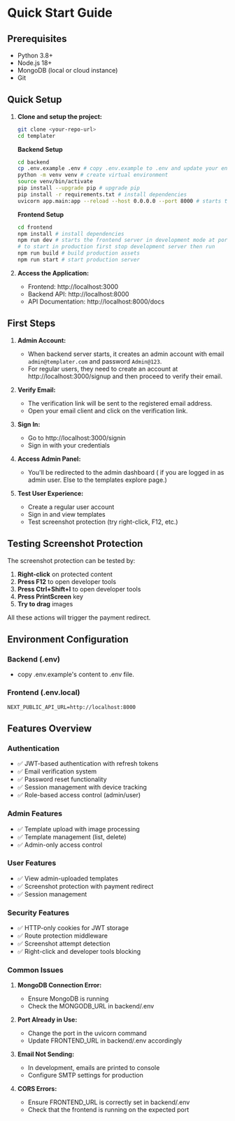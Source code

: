 # Quick Start Guide

## Prerequisites

- Python 3.8+
- Node.js 18+
- MongoDB (local or cloud instance)
- Git

## Quick Setup

1. **Clone and setup the project:**
   ```bash
   git clone <your-repo-url>
   cd templater
   ```

   **Backend Setup**
   ```bash
   cd backend
   cp .env.example .env # copy .env.example to .env and update your environment variables
   python -m venv venv # create virtual environment
   source venv/bin/activate
   pip install --upgrade pip # upgrade pip
   pip install -r requirements.txt # install dependencies
   uvicorn app.main:app --reload --host 0.0.0.0 --port 8000 # starts the backend server at port 8000
   ```
   **Frontend Setup**
   ```bash
   cd frontend
   npm install # install dependencies
   npm run dev # starts the frontend server in development mode at port 3000
   # to start in production first stop development server then run
   npm run build # build production assets
   npm run start # start production server
   ```

2. **Access the Application:**
   - Frontend: http://localhost:3000
   - Backend API: http://localhost:8000
   - API Documentation: http://localhost:8000/docs

## First Steps

1. **Admin Account:**
   - When backend server starts, it creates an admin account with email `admin@templater.com` and password `Admin@123`.
   - For regular users, they need to create an account at http://localhost:3000/signup and then proceed to verify their email.
2. **Verify Email:**
   - The verification link will be sent to the registered email address.
   - Open your email client and click on the verification link.

3. **Sign In:**
   - Go to http://localhost:3000/signin
   - Sign in with your credentials

4. **Access Admin Panel:**
   - You'll be redirected to the admin dashboard ( if you are logged in as admin user. Else to the templates explore page.)

5. **Test User Experience:**
   - Create a regular user account
   - Sign in and view templates
   - Test screenshot protection (try right-click, F12, etc.)

## Testing Screenshot Protection

The screenshot protection can be tested by:

1. **Right-click** on protected content
2. **Press F12** to open developer tools
3. **Press Ctrl+Shift+I** to open developer tools
4. **Press PrintScreen** key
5. **Try to drag** images

All these actions will trigger the payment redirect.

## Environment Configuration

### Backend (.env)
 - copy .env.example's content to .env file.

### Frontend (.env.local)
```env
NEXT_PUBLIC_API_URL=http://localhost:8000
```

## Features Overview

### Authentication
- ✅ JWT-based authentication with refresh tokens
- ✅ Email verification system
- ✅ Password reset functionality
- ✅ Session management with device tracking
- ✅ Role-based access control (admin/user)

### Admin Features
- ✅ Template upload with image processing
- ✅ Template management (list, delete)
- ✅ Admin-only access control

### User Features
- ✅ View admin-uploaded templates
- ✅ Screenshot protection with payment redirect
- ✅ Session management

### Security Features
- ✅ HTTP-only cookies for JWT storage
- ✅ Route protection middleware
- ✅ Screenshot attempt detection
- ✅ Right-click and developer tools blocking

### Common Issues

1. **MongoDB Connection Error:**
   - Ensure MongoDB is running
   - Check the MONGODB_URL in backend/.env

2. **Port Already in Use:**
   - Change the port in the uvicorn command
   - Update FRONTEND_URL in backend/.env accordingly

3. **Email Not Sending:**
   - In development, emails are printed to console
   - Configure SMTP settings for production

4. **CORS Errors:**
   - Ensure FRONTEND_URL is correctly set in backend/.env
   - Check that the frontend is running on the expected port
